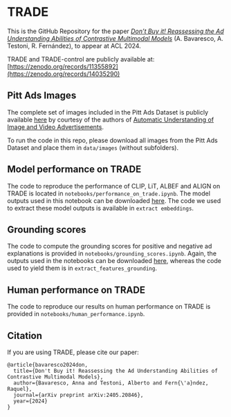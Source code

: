 # TRADE
 
This is the GitHub Repository for the paper [_Don’t Buy it! Reassessing the Ad Understanding Abilities
of Contrastive Multimodal Models_](https://aclanthology.org/2024.acl-short.77/) (A. Bavaresco, A. Testoni, R. Fernández), to appear at ACL 2024.

TRADE and TRADE-control are publicly available at: [https://zenodo.org/records/11355892](https://zenodo.org/records/14035290)

## Pitt Ads Images

The complete set of images included in the Pitt Ads Dataset is publicly available [here](https://people.cs.pitt.edu/~mzhang/image_ads/) by courtesy of the authors of [Automatic Understanding of Image and Video Advertisements](https://openaccess.thecvf.com/content_cvpr_2017/papers/Hussain_Automatic_Understanding_of_CVPR_2017_paper.pdf).

To run the code in this repo, please download all images from the Pitt Ads Dataset and place them in `data/images` (without subfolders).

## Model performance on TRADE

The code to reproduce the performance of CLIP, LiT, ALBEF and ALIGN on TRADE is located in `notebooks/performance_on_trade.ipynb`. The model outputs used in this notebook can be downloaded [here](https://surfdrive.surf.nl/files/index.php/s/M8ojV48yirTTJ6X). The code we used to extract these model outputs is available in `extract embeddings`.

## Grounding scores

The code to compute the grounding scores for positive and negative ad explanations is provided in `notebooks/grounding_scores.ipynb`. Again, the outputs used in the notebooks can be downloaded [here](https://surfdrive.surf.nl/files/index.php/s/M8ojV48yirTTJ6X), whereas the code used to yield them is in `extract_features_grounding`.

## Human performance on TRADE

The code to reproduce our results on human performance on TRADE is provided in `notebooks/human_performance.ipynb`.

## Citation

If you are using TRADE, please cite our paper:

```
@article{bavaresco2024don,
  title={Don't Buy it! Reassessing the Ad Understanding Abilities of Contrastive Multimodal Models},
  author={Bavaresco, Anna and Testoni, Alberto and Fern{\'a}ndez, Raquel},
  journal={arXiv preprint arXiv:2405.20846},
  year={2024}
}
```

 
